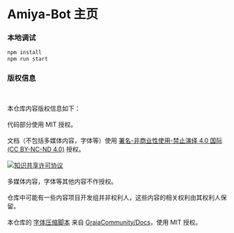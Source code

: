 # Amiya-Bot 主页

### 本地调试

```bash
npm install
npm run start
```

### 版权信息

<br>

本仓库内容版权信息如下：    
<br>
代码部分使用 MIT 授权。     
<br>
文档（不包括多媒体内容，字体等）使用 [署名-非商业性使用-禁止演绎 4.0 国际(CC BY-NC-ND 4.0)](https://creativecommons.org/licenses/by-nc-nd/4.0/) 授权。    
<br>
<a rel="license" href="http://creativecommons.org/licenses/by-nc-nd/4.0/"><img alt="知识共享许可协议" style="border-width:0" src="https://i.creativecommons.org/l/by-nc-nd/4.0/88x31.png" /></a>
<br><br>
多媒体内容，字体等其他内容不作授权。   
<br>
仓库中可能有一些内容项目开发组并非权利人，这些内容的相关权利由其权利人保留。   
<br>
本仓库的 [字体压缩脚本](scripts/minfont.py) 来自 [GraiaCommunity/Docs](https://github.com/GraiaCommunity/Docs)，使用 MIT 授权。

